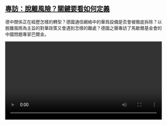<!--1687439826000-->
[專訪：脫離風險？關鍵要看如何定義](https://www.dw.com/zh/%E5%B0%88%E8%A8%AA%EF%BC%9A%E8%84%AB%E9%9B%A2%E9%A2%A8%E9%9A%AA%EF%BC%9F%E9%97%9C%E9%8D%B5%E8%A6%81%E7%9C%8B%E5%A6%82%E4%BD%95%E5%AE%9A%E7%BE%A9/a-66003897)
------

<p>德中關係正在經歷怎樣的轉型？德國通信網絡中的華爲設備是否會被徹底拆除？以脫離風險為主旨的對華政策又會遇到怎樣的難處？德國之聲專訪了馬歇爾基金會的中國問題專家巴爾金。</small></p><video src="https://tvdownloaddw-a.akamaihd.net/dwtv_video/flv/vdt_zh/2023/bchi230622_001_barkin_01r_AVC_1280x720.mp4" controls style="width:100%"></video>
